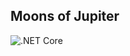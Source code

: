 ## Moons of Jupiter

![.NET Core](https://github.com/jamesstill/MoonsOfJupiter/workflows/.NET%20Core/badge.svg)